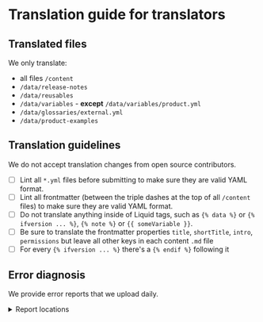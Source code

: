 # Translation guide for translators
## Translated files

We only translate:
-  all files `/content`
- `/data/release-notes`
- `/data/reusables`
- `/data/variables` - **except** `/data/variables/product.yml`
- `/data/glossaries/external.yml`
- `/data/product-examples`

## Translation guidelines

We do not accept translation changes from open source contributors.

- [ ] Lint all `*.yml` files before submitting to make sure they are valid YAML format.
- [ ] Lint all frontmatter (between the triple dashes at the top of all `/content` files) to make sure they are valid YAML format.
- [ ] Do not translate anything inside of Liquid tags, such as `{% data %}` or `{% ifversion ... %}`, `{% note %}` or `{{ someVariable }}`.
- [ ] Be sure to translate the frontmatter properties `title`, `shortTitle`, `intro`, `permissions` but leave all other keys in each content `.md` file
- [ ] For every `{% ifversion ... %}` there's a `{% endif %}` following it

## Error diagnosis

We provide error reports that we upload daily.

<details>
<summary>Report locations</summary>

We have both "latest" or date in 'yyyy-mm-dd' format for historical reference.

- https://githubdocs.blob.core.windows.net/translation-health-reports/es-latest.json
- https://githubdocs.blob.core.windows.net/translation-health-reports/es-2023-01-05.json
- https://githubdocs.blob.core.windows.net/translation-health-reports/ja-latest.json
- https://githubdocs.blob.core.windows.net/translation-health-reports/ja-2023-01-05.json
- https://githubdocs.blob.core.windows.net/translation-health-reports/pt-latest.json
- https://githubdocs.blob.core.windows.net/translation-health-reports/pt-2023-01-05.json
- https://githubdocs.blob.core.windows.net/translation-health-reports/zh-latest.json
- https://githubdocs.blob.core.windows.net/translation-health-reports/zh-2023-01-05.json
- https://githubdocs.blob.core.windows.net/translation-health-reports/ru-latest.json
- https://githubdocs.blob.core.windows.net/translation-health-reports/ru-2023-01-05.json
- https://githubdocs.blob.core.windows.net/translation-health-reports/ko-latest.json
- https://githubdocs.blob.core.windows.net/translation-health-reports/ko-2023-01-05.json
- https://githubdocs.blob.core.windows.net/translation-health-reports/fr-latest.json
- https://githubdocs.blob.core.windows.net/translation-health-reports/fr-2023-01-05.json
- https://githubdocs.blob.core.windows.net/translation-health-reports/de-latest.json
- https://githubdocs.blob.core.windows.net/translation-health-reports/de-2023-01-05.json

</details>

